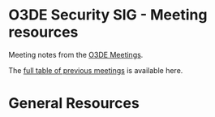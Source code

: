 # O3DE Security SIG - Meeting resources

Meeting notes from the [O3DE Meetings](https://o3de.github.io/sig-security/meetings/).

The [full table of previous meetings](https://o3de.github.io/sig-security/meetings?id=previous-meetings) is available here.

# General Resources

